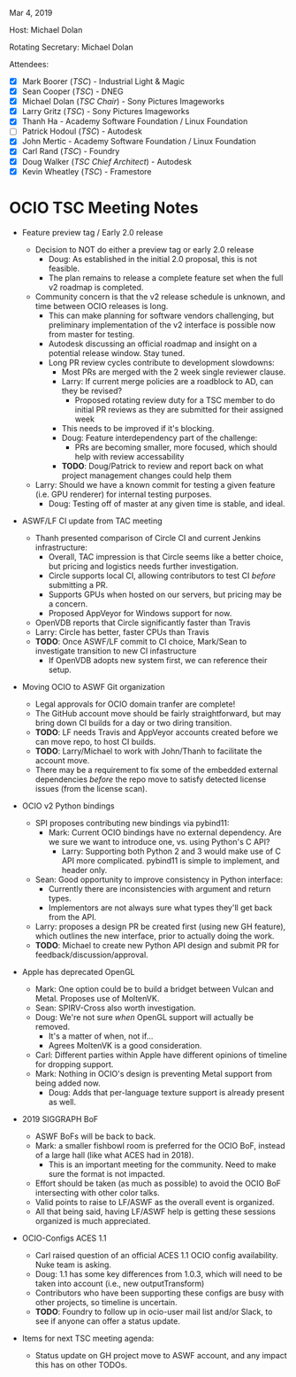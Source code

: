 Mar 4, 2019

Host: Michael Dolan

Rotating Secretary: Michael Dolan

Attendees:
  * [X] Mark Boorer (_TSC_) - Industrial Light & Magic
  * [X] Sean Cooper (_TSC_) - DNEG
  * [X] Michael Dolan (_TSC Chair_) - Sony Pictures Imageworks
  * [X] Larry Gritz (_TSC_) - Sony Pictures Imageworks
  * [X] Thanh Ha - Academy Software Foundation / Linux Foundation
  * [ ] Patrick Hodoul (_TSC_) - Autodesk
  * [X] John Mertic - Academy Software Foundation / Linux Foundation
  * [X] Carl Rand (_TSC_) - Foundry
  * [X] Doug Walker (_TSC Chief Architect_) - Autodesk
  * [X] Kevin Wheatley (_TSC_) - Framestore

# **OCIO TSC Meeting Notes**

* Feature preview tag / Early 2.0 release
    - Decision to NOT do either a preview tag or early 2.0 release
        - Doug: As established in the initial 2.0 proposal, this is not feasible.
        - The plan remains to release a complete feature set when the full v2 roadmap is completed.
    - Community concern is that the v2 release schedule is unknown, and time between OCIO releases is long.
        - This can make planning for software vendors challenging, but preliminary implementation of the v2 interface is possible now from master for testing.
        - Autodesk discussing an official roadmap and insight on a potential release window. Stay tuned.
        - Long PR review cycles contribute to development slowdowns:
            - Most PRs are merged with the 2 week single reviewer clause.
            - Larry: If current merge policies are a roadblock to AD, can they be revised?
                - Proposed rotating review duty for a TSC member to do initial PR reviews as they are submitted for their assigned week
            - This needs to be improved if it's blocking.
            - Doug: Feature interdependency part of the challenge:
                - PRs are becoming smaller, more focused, which should help with review accessability
            - **TODO**: Doug/Patrick to review and report back on what project management changes could help them
    - Larry: Should we have a known commit for testing a given feature (i.e. GPU renderer) for internal testing purposes.
        - Doug: Testing off of master at any given time is stable, and ideal.

* ASWF/LF CI update from TAC meeting
    - Thanh presented comparison of Circle CI and current Jenkins infrastructure:
        - Overall, TAC impression is that Circle seems like a better choice, but pricing and logistics needs further investigation.
        - Circle supports local CI, allowing contributors to test CI *before* submitting a PR.
        - Supports GPUs when hosted on our servers, but pricing may be a concern.
        - Proposed AppVeyor for Windows support for now.
    - OpenVDB reports that Circle significantly faster than Travis
    - Larry: Circle has better, faster CPUs than Travis
    - **TODO**: Once ASWF/LF commit to CI choice, Mark/Sean to investigate transition to new CI infastructure
        - If OpenVDB adopts new system first, we can reference their setup.

* Moving OCIO to ASWF Git organization
    - Legal approvals for OCIO domain tranfer are complete!
    - The GitHub account move should be fairly straightforward, but may bring down CI builds for a day or two diring transition.
    - **TODO**: LF needs Travis and AppVeyor accounts created before we can move repo, to host CI builds.
    - **TODO**: Larry/Michael to work with John/Thanh to facilitate the account move.
    - There may be a requirement to fix some of the embedded external dependencies *before* the repo move to satisfy detected license issues (from the license scan).

* OCIO v2 Python bindings
    - SPI proposes contributing new bindings via pybind11:
        - Mark: Current OCIO bindings have no external dependency. Are we sure we want to introduce one, vs. using Python's C API?
            - Larry: Supporting both Python 2 and 3 would make use of C API more complicated. pybind11 is simple to implement, and header only.
    - Sean: Good opportunity to improve consistency in Python interface:
        - Currently there are inconsistencies with argument and return types.
        - Implementors are not always sure what types they'll get back from the API.
    - Larry: proposes a design PR be created first (using new GH feature), which outlines the new interface, prior to actually doing the work.
    - **TODO**: Michael to create new Python API design and submit PR for feedback/discussion/approval.

* Apple has deprecated OpenGL
    - Mark: One option could be to build a bridget between Vulcan and Metal. Proposes use of MoltenVK.
    - Sean: SPIRV-Cross also worth investigation.
    - Doug: We're not sure *when* OpenGL support will actually be removed.
        - It's a matter of when, not if...
        - Agrees MoltenVK is a good consideration.
    - Carl: Different parties within Apple have different opinions of timeline for dropping support.
    - Mark: Nothing in OCIO's design is preventing Metal support from being added now.
        - Doug: Adds that per-language texture support is already present as well.

* 2019 SIGGRAPH BoF
    - ASWF BoFs will be back to back.
    - Mark: a smaller fishbowl room is preferred for the OCIO BoF, instead of a large hall (like what ACES had in 2018).
        - This is an important meeting for the community. Need to make sure the format is not impacted.
    - Effort should be taken (as much as possible) to avoid the OCIO BoF intersecting with other color talks.
    - Valid points to raise to LF/ASWF as the overall event is organized.
    - All that being said, having LF/ASWF help is getting these sessions organized is much appreciated.

* OCIO-Configs ACES 1.1
    - Carl raised question of an official ACES 1.1 OCIO config availability. Nuke team is asking.
    - Doug: 1.1 has some key differences from 1.0.3, which will need to be taken into account (i.e., new outputTransform)
    - Contributors who have been supporting these configs are busy with other projects, so timeline is uncertain.
    - **TODO**: Foundry to follow up in ocio-user mail list and/or Slack, to see if anyone can offer a status update.

* Items for next TSC meeting agenda:
    - Status update on GH project move to ASWF account, and any impact this has on other TODOs.
